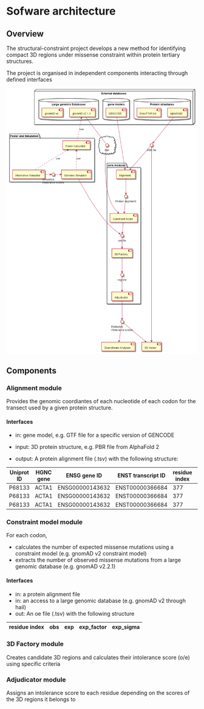 # Sofware architecture

## Overview

The structural-constraint project develops a new method for identifying compact 3D regions under missense constraint within protein tertiary structures.


The project is organised in independent components interacting through defined interfaces

![](softarchitect.png)

## Components
### Alignment module
Provides the genomic coordiantes of each nucleotide of each codon for the transect used by a given protein structure.
#### Interfaces
- in: gene model, e.g. GTF file for a specific version of GENCODE
- input: 3D protein structure, e.g. PBR file from AlphaFold 2

- output: A protein alignment file (.tsv) with the following structure:


| Uniprot ID | HGNC gene | ENSG gene ID |  ENST transcript ID | residue index | Reference genome | genomic position | REF |
| --- | --- | --- | --- | --- | --- | --- | ---|
|P68133	|ACTA1|	ENSG00000143632	|ENST00000366684|	377|	GRCh37	|1:229567249G|	G|
|P68133	|ACTA1	|ENSG00000143632	|ENST00000366684	|377	|GRCh37	|1:229567250A	|A
|P68133	|ACTA1	|ENSG00000143632	|ENST00000366684	|377	|GRCh37	|1:229567251A	|A

### Constraint model module
For each codon, 
- calculates the number of expected missense mutations using a constraint model (e.g. gnomAD v2 constraint model)
- extracts the number of observed missense mutations from a large genomic database (e.g. gnomAD v2.2.1)
#### Interfaces
- in: a protein alignment file
- in: an access to a large genomic database (e.g. gnomAD v2 through hail)
- out: An oe file (.tsv) with the following structure

| residue index | obs | exp | exp_factor | exp_sigma |
| --- | --- |---|---|---|

### 3D Factory module
Creates candidate 3D regions and calculates their intolerance score (o/e) using specific criteria 

### Adjudicator module
Assigns an intolerance score to each residue depending on the scores of the 3D regions it belongs to

